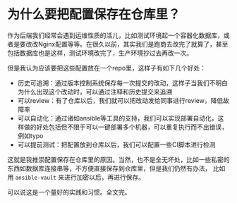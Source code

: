 # 为什么要把配置保存在仓库里？

作为后端我们经常会遇到运维性质的活儿，比如测试环境起一个容器化数据库，或者是要改改Nginx配置等等。在很久以前，其实我们是跑商去改完了就算了，甚至包括数据库也是这样，测试环境改完了，生产环境抄过去再改一次。

但是我认为应该要把这些配置放在一个repo里，这样子有如下几个好处：

- 历史可追溯：通过版本控制系统保存每一次提交的改动，这样子当我们不明白为什么出现这个改动时，可以通过注释和历史提交来追溯
- 可以review：有了仓库以后，我们就可以把改动发给同事进行review，降低故障率
- 可以自动化：通过诸如ansible等工具的支持，我们可以实现部署自动化，这样做的好处包括但不限于可以一键部署多个机器，可以重复执行而不出错误，例如typo
- 可以提前测试：把配置放到仓库以后，我们可以配置一些CI脚本进行检测

这就是我推崇配置保存在仓库里的原因。当然，也不是全无坏处，比如一些私密的
东西如数据库连接串等，不方便直接保存到仓库里，但是我们仍然有办法，
比如用 `ansible-vault` 来进行加密以后，再进行保存。


可以说这是一个量好的实践和习惯。全文完。
